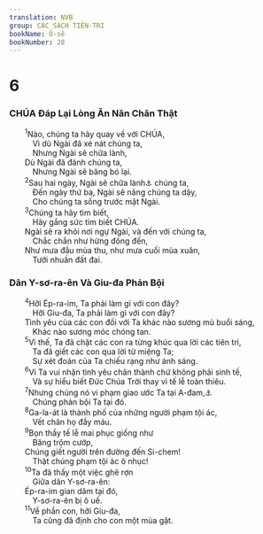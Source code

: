 ```yaml
---
translation: NVB
group: CÁC SÁCH TIÊN-TRI
bookName: Ô-sê 
bookNumber: 28
---
```


<div class="title"><h1>6</h1><h3> CHÚA Đáp Lại Lòng Ăn Năn Chân Thật </h3></div>
<span class="verse os_6_1">  <sup>1</sup>Nào, chúng ta hãy quay về với CHÚA, <br/>   Vì dù Ngài đã xé nát chúng ta, <br/>   Nhưng Ngài sẽ chữa lành, <br/>  Dù Ngài đã đánh chúng ta, <br/>   Nhưng Ngài sẽ băng bó lại. <br/></span>
<span class="verse os_6_2">  <sup>2</sup>Sau hai ngày, Ngài sẽ chữa lành<a data-toggle="tooltip" data-placement="bottom" title="Nt: ban sự sống">⚓</a> chúng ta, <br/>   Đến ngày thứ ba, Ngài sẽ nâng chúng ta dậy, <br/>   Cho chúng ta sống trước mặt Ngài. <br/></span>
<span class="verse os_6_3">  <sup>3</sup>Chúng ta hãy tìm biết, <br/>   Hãy gắng sức tìm biết CHÚA. <br/>  Ngài sẽ ra khỏi nơi ngự Ngài, và đến với chúng ta, <br/>   Chắc chắn như hừng đông đến, <br/>  Như mưa đầu mùa thu, như mưa cuối mùa xuân, <br/>   Tưới nhuần đất đai. <br/></span>
<div class="title"><h3>Dân Y-sơ-ra-ên Và Giu-đa Phản Bội </h3></div>
<span class="verse os_6_4">  <sup>4</sup>Hỡi Ép-ra-im, Ta phải làm gì với con đây? <br/>   Hỡi Giu-đa, Ta phải làm gì với con đây? <br/>  Tình yêu của các con đối với Ta khác nào sương mù buổi sáng, <br/>   Khác nào sương móc chóng tan. <br/></span>
<span class="verse os_6_5">  <sup>5</sup>Vì thế, Ta đã chặt các con ra từng khúc qua lời các tiên tri, <br/>   Ta đã giết các con qua lời từ miệng Ta; <br/>   Sự xét đoán của Ta chiếu rạng như ánh sáng. <br/></span>
<span class="verse os_6_6">  <sup>6</sup>Vì Ta vui nhận tình yêu chân thành chứ không phải sinh tế, <br/>   Và sự hiểu biết Đức Chúa Trời thay vì tế lễ toàn thiêu. <br/></span>
<span class="verse os_6_7">  <sup>7</sup>Nhưng chúng nó vi phạm giao ước Ta tại A-đam,<a data-toggle="tooltip" data-placement="bottom" title="A-đam là tên một thành phố, có ghi chép trong Giôs 3:16">⚓</a><br/>   Chúng phản bội Ta tại đó. <br/></span>
<span class="verse os_6_8">  <sup>8</sup>Ga-la-át là thành phố của những người phạm tội ác, <br/>   Vết chân họ đầy máu. <br/></span>
<span class="verse os_6_9">  <sup>9</sup>Bọn thầy tế lễ mai phục giống như <br/>   Băng trộm cướp, <br/>  Chúng giết người trên đường đến Si-chem! <br/>   Thật chúng phạm tội ác ô nhục! <br/></span>
<span class="verse os_6_10">  <sup>10</sup>Ta đã thấy một việc ghê rợn <br/>   Giữa dân Y-sơ-ra-ên: <br/>  Ép-ra-im gian dâm tại đó, <br/>   Y-sơ-ra-ên bị ô uế. <br/></span>
<span class="verse os_6_11">  <sup>11</sup>Về phần con, hỡi Giu-đa, <br/>   Ta cũng đã định cho con một mùa gặt. <br/></span>
